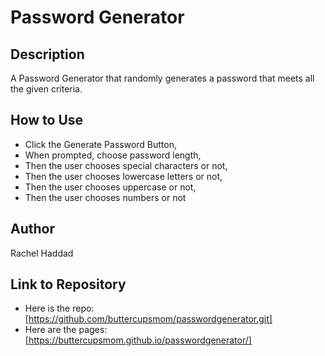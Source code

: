 # Password Generator

## Description

A Password Generator that randomly generates a password that meets all the given criteria.

## How to Use

- Click the Generate Password Button,
- When prompted, choose password length,
- Then the user chooses special characters or not,
- Then the user chooses lowercase letters or not,
- Then the user chooses uppercase or not,
- Then the user chooses numbers or not

## Author

Rachel Haddad

## Link to Repository

- Here is the repo: [https://github.com/buttercupsmom/passwordgenerator.git]
- Here are the pages: [https://buttercupsmom.github.io/passwordgenerator/]
